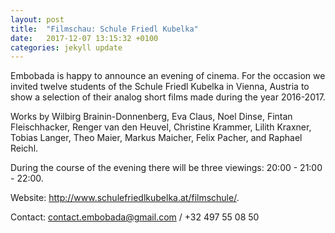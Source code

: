 ```yaml
---
layout: post
title:  "Filmschau: Schule Friedl Kubelka"
date:   2017-12-07 13:15:32 +0100
categories: jekyll update
---
```

Embobada is happy to announce an evening of cinema. For the occasion we invited twelve students of the Schule Friedl Kubelka in Vienna, Austria to show a selection of their analog short films made during the year 2016-2017.

Works by Wilbirg Brainin-Donnenberg, Eva Claus, Noel Dinse, Fintan Fleischhacker, Renger van den Heuvel, Christine Krammer, Lilith Kraxner, Tobias Langer, Theo Maier, Markus Maicher, Felix Pacher, and Raphael Reichl.

During the course of the evening there will be three viewings: 20:00 - 21:00 - 22:00.

Website: http://www.schulefriedlkubelka.at/filmschule/.

Contact: contact.embobada@gmail.com / +32 497 55 08 50

[jekyll-docs]: https://jekyllrb.com/docs/home
[jekyll-gh]:   https://github.com/jekyll/jekyll
[jekyll-talk]: https://talk.jekyllrb.com/
